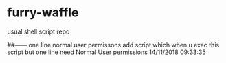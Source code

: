 # furry-waffle
usual shell script repo


##—— one line normal user permissons
add script which when u exec this script but one line need Normal User permissions
14/11/2018 09:33:35 
